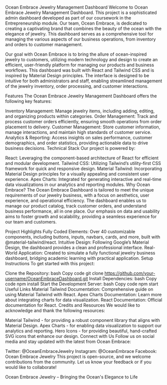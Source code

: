 Ocean Embrace Jewelry Management Dashboard
Welcome to Ocean Embrace Jewelry Management Dashboard. This project is a sophisticated admin dashboard developed as part of our coursework in the Entrepreneurship module. Our team, Ocean Embrace, is dedicated to creating a captivating brand that combines the beauty of the ocean with the elegance of jewelry. This dashboard serves as a comprehensive tool for managing the various aspects of our business operations, from inventory and orders to customer management.

Our goal with Ocean Embrace is to bring the allure of ocean-inspired jewelry to customers, utilizing modern technology and design to create an efficient, user-friendly platform for managing our products and business workflows. This dashboard was built with React and Tailwind CSS and is inspired by Material Design principles. The interface is designed to be intuitive for both administrators and staff, enabling streamlined management of the jewelry inventory, order processing, and customer interactions.

Features
The Ocean Embrace Jewelry Management Dashboard offers the following key features:

Inventory Management: Manage jewelry items, including adding, editing, and organizing products within categories.
Order Management: Track and process customer orders efficiently, ensuring smooth operations from order placement to delivery.
Customer Management: Store customer information, manage interactions, and maintain high standards of customer service.
Analytics & Reporting: Access insights on sales performance, customer demographics, and order statistics, providing actionable data to drive business decisions.
Technical Stack
Our project is powered by:

React: Leveraging the component-based architecture of React for efficient and modular development.
Tailwind CSS: Utilizing Tailwind’s utility-first CSS framework for quick and responsive design.
Material Tailwind: Incorporating Material Design principles for a visually appealing and consistent user experience.
Apex Charts: Integrated for generating interactive and real-time data visualizations in our analytics and reporting modules.
Why Ocean Embrace?
The Ocean Embrace Dashboard is tailored to meet the unique requirements of our jewelry business, with a focus on aesthetics, user experience, and operational efficiency. The dashboard enables us to manage our product catalog, track customer orders, and understand business performance, all in one place. Our emphasis on data and usability aims to foster growth and scalability, providing a seamless experience for our team and customers.

Project Highlights
Fully Coded Elements: Over 40 customizable components, including buttons, inputs, navbars, cards, and more, built with @material-tailwind/react.
Intuitive Design: Following Google’s Material Design, the dashboard provides a clean and professional interface.
Real-World Application: Created to simulate a fully functional jewelry business dashboard, bridging academic learning with practical application.
Setup Instructions
To get started with this project:

Clone the Repository:
bash
Copy code
git clone https://github.com/your-username/OceanEmbraceDashboard.git
Install Dependencies:
bash
Copy code
npm install
Start the Development Server:
bash
Copy code
npm start
Useful Links
Material Tailwind Documentation: Comprehensive guide on using Material Tailwind with React.
Apex Charts Documentation: Learn more about integrating charts for data visualization.
React Documentation: Official documentation for React.
Credits and Resources
We would like to acknowledge and thank the following resources:

Material Tailwind - for providing a robust component library that aligns with Material Design.
Apex Charts - for enabling data visualization to support our analytics and reporting.
Hero Icons - for providing beautiful, hand-crafted SVG icons that enhance our design.
Connect with Us
Follow us on social media and stay updated with the latest from Ocean Embrace:

Twitter: @OceanEmbraceJewelry
Instagram: @OceanEmbrace
Facebook: Ocean Embrace Jewelry
This project is open-source, and we welcome contributions from the community. Let us know your feedback or if you would like to collaborate!

Ocean Embrace Jewelry – Bringing the Ocean's Elegance to Life
